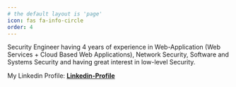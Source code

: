 ```yaml
---
# the default layout is 'page'
icon: fas fa-info-circle
order: 4
---
```


Security Engineer having 4 years of experience in Web-Application (Web Services + Cloud Based Web Applications), Network Security, Software and Systems Security and having great interest in low-level Security. 

My Linkedin Profile: [**Linkedin-Profile**](https://www.linkedin.com/in/deepak-bhardwaj-aa8543143/)

